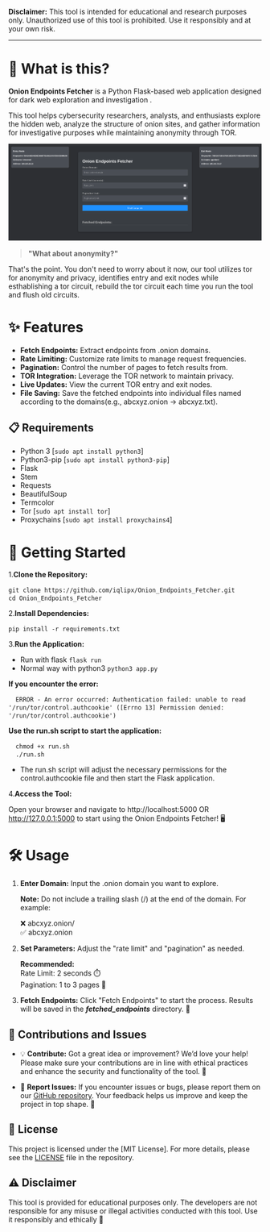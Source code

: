 
**Disclaimer:** This tool is intended for educational and research purposes only. Unauthorized use of this tool is prohibited. Use it responsibly and at your own risk.
</p>
<hr>

# 🤔 What is this?

**Onion Endpoints Fetcher** is a Python Flask-based web application designed for dark web exploration and investigation .

This tool helps cybersecurity researchers, analysts, and enthusiasts explore the hidden web, analyze the structure of onion sites, and gather information for investigative purposes while maintaining anonymity through TOR.

![Onion Endpoints Fetcher](static/images/image.png)

> **"What about anonymity?"**

That's the point. You don't need to worry about it now, our tool utilizes tor for anonymity and privacy, identifies entry and exit nodes while esthablishing a tor circuit, 
rebuild the tor circuit each time you run the tool and flush old circuits. 

# ✨ Features

- **Fetch Endpoints:** Extract endpoints from .onion domains.
- **Rate Limiting:** Customize rate limits to manage request frequencies.
- **Pagination:** Control the number of pages to fetch results from.
- **TOR Integration:** Leverage the TOR network to maintain privacy.
- **Live Updates:** View the current TOR entry and exit nodes.
- **File Saving:** Save the fetched endpoints into individual files named according to the domains(e.g., abcxyz.onion → abcxyz.txt).

## 📋 Requirements

- Python 3 [`sudo apt install python3`]
- Python3-pip [`sudo apt install python3-pip`]
- Flask
- Stem
- Requests
- BeautifulSoup
- Termcolor
- Tor [`sudo apt install tor`]
- Proxychains [`sudo apt install proxychains4`]

# 🚀 Getting Started

1.**Clone the Repository:**
```shell
git clone https://github.com/iqlipx/Onion_Endpoints_Fetcher.git
cd Onion_Endpoints_Fetcher
```
2.**Install Dependencies:**
```shell
pip install -r requirements.txt
```
3.**Run the Application:**
- Run with flask `flask run`
- Normal way with python3 `python3 app.py`

**If you encounter the error:**
```shell
  ERROR - An error occurred: Authentication failed: unable to read '/run/tor/control.authcookie' ([Errno 13] Permission denied: '/run/tor/control.authcookie')
 ```
**Use the run.sh script to start the application:**
```shell
  chmod +x run.sh
  ./run.sh
```
- The run.sh script will adjust the necessary permissions for the control.authcookie file and then start the Flask application.

4.**Access the Tool:**

Open your browser and navigate to http://localhost:5000 OR http://127.0.0.1:5000 to start using the Onion Endpoints Fetcher! 🖥️

# 🛠️ Usage

1. **Enter Domain:** Input the .onion domain you want to explore.

   **Note:** Do not include a trailing slash (/) at the end of the domain. For example:<br>

   ❌ abcxyz.onion/<br>
   ✅ abcxyz.onion

2. **Set Parameters:** Adjust the "rate limit" and "pagination" as needed.

    **Recommended:**<br>
       Rate Limit: 2 seconds ⏱️<br>
       Pagination: 1 to 3 pages 📄

3. **Fetch Endpoints:** Click "Fetch Endpoints" to start the process. Results will be saved in the ***fetched_endpoints*** directory. 📂

## 🤝 Contributions and Issues

- 💡 **Contribute:** Got a great idea or improvement? We’d love your help! Please make sure your contributions are in line with ethical practices and enhance the security and functionality of the tool. 🌟

- 📝 **Report Issues:** If you encounter issues or bugs, please report them on our [GitHub repository](https://github.com/iqlipx/Onion_Endpoints_Fetcher/issues). Your feedback helps us improve and keep the project in top shape. 🐞


## 📜 License

This project is licensed under the [MIT License]. For more details, please see the [LICENSE](LICENSE) file in the repository.


## ⚠️ Disclaimer

This tool is provided for educational purposes only. The developers are not responsible for any misuse or illegal activities conducted with this tool. Use it responsibly and ethically 🙏
